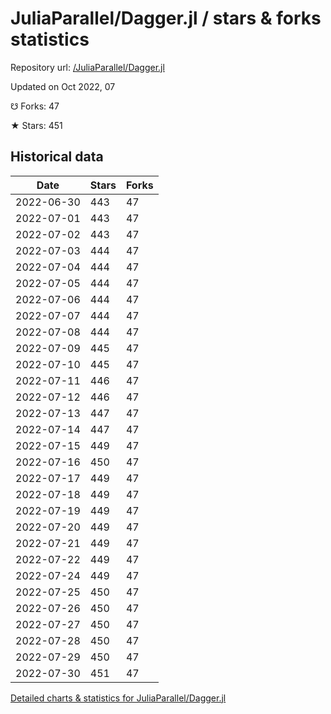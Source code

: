 # JuliaParallel/Dagger.jl / stars & forks statistics

Repository url: [/JuliaParallel/Dagger.jl](https://github.com/JuliaParallel/Dagger.jl)

Updated on Oct 2022, 07

☋ Forks: 47

★ Stars: 451

## Historical data
| Date | Stars | Forks |
|------|-------|-------|
| 2022-06-30 | 443 | 47 | 
| 2022-07-01 | 443 | 47 | 
| 2022-07-02 | 443 | 47 | 
| 2022-07-03 | 444 | 47 | 
| 2022-07-04 | 444 | 47 | 
| 2022-07-05 | 444 | 47 | 
| 2022-07-06 | 444 | 47 | 
| 2022-07-07 | 444 | 47 | 
| 2022-07-08 | 444 | 47 | 
| 2022-07-09 | 445 | 47 | 
| 2022-07-10 | 445 | 47 | 
| 2022-07-11 | 446 | 47 | 
| 2022-07-12 | 446 | 47 | 
| 2022-07-13 | 447 | 47 | 
| 2022-07-14 | 447 | 47 | 
| 2022-07-15 | 449 | 47 | 
| 2022-07-16 | 450 | 47 | 
| 2022-07-17 | 449 | 47 | 
| 2022-07-18 | 449 | 47 | 
| 2022-07-19 | 449 | 47 | 
| 2022-07-20 | 449 | 47 | 
| 2022-07-21 | 449 | 47 | 
| 2022-07-22 | 449 | 47 | 
| 2022-07-24 | 449 | 47 | 
| 2022-07-25 | 450 | 47 | 
| 2022-07-26 | 450 | 47 | 
| 2022-07-27 | 450 | 47 | 
| 2022-07-28 | 450 | 47 | 
| 2022-07-29 | 450 | 47 | 
| 2022-07-30 | 451 | 47 | 


[Detailed charts & statistics for JuliaParallel/Dagger.jl](https://reviewgithub.com/rep/JuliaParallel/Dagger.jl)
